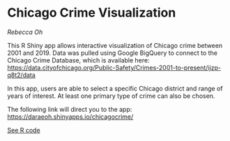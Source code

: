 # Chicago Crime Visualization

*Rebecca Oh*

This R Shiny app allows interactive visualization of Chicago crime between 2001 and 2019. Data was pulled using Google BigQuery to connect to the Chicago Crime Database, which is available here: https://data.cityofchicago.org/Public-Safety/Crimes-2001-to-present/ijzp-q8t2/data

In this app, users are able to select a specific Chicago district and range of years of interest. At least one primary type of crime can also be chosen.

The following link will direct you to the app: https://daraeoh.shinyapps.io/chicagocrime/

[See R code](crimeapp.Rmd)
